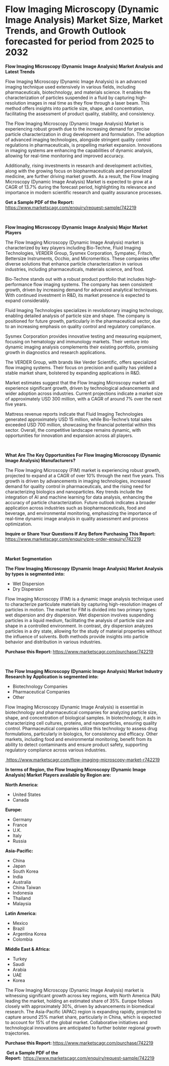 <p><h1>Flow Imaging Microscopy (Dynamic Image Analysis) Market Size, Market Trends, and Growth Outlook forecasted for period from 2025 to 2032</h1></p><p><strong>Flow Imaging Microscopy (Dynamic Image Analysis) Market Analysis and Latest Trends</strong></p>
<p><p>Flow Imaging Microscopy (Dynamic Image Analysis) is an advanced imaging technique used extensively in various fields, including pharmaceuticals, biotechnology, and materials science. It enables the characterization of particles suspended in a fluid by capturing high-resolution images in real time as they flow through a laser beam. This method offers insights into particle size, shape, and concentration, facilitating the assessment of product quality, stability, and consistency.</p><p>The Flow Imaging Microscopy (Dynamic Image Analysis) Market is experiencing robust growth due to the increasing demand for precise particle characterization in drug development and formulation. The adoption of advanced imaging technologies, alongside stringent quality control regulations in pharmaceuticals, is propelling market expansion. Innovations in imaging systems are enhancing the capabilities of dynamic analysis, allowing for real-time monitoring and improved accuracy.</p><p>Additionally, rising investments in research and development activities, along with the growing focus on biopharmaceuticals and personalized medicine, are further driving market growth. As a result, the Flow Imaging Microscopy (Dynamic Image Analysis) Market is expected to grow at a CAGR of 13.7% during the forecast period, highlighting its relevance and importance in modern scientific research and quality assurance processes.</p></p>
<p><strong>Get a Sample PDF of the Report:&nbsp;</strong> <a href="https://www.marketscagr.com/enquiry/request-sample/742219?utm_campaign=3562&utm_medium=2&utm_source=Github&utm_content=ia&utm_term=14042025&utm_id=flow-imaging-microscopy-dynamic-image-analysis">https://www.marketscagr.com/enquiry/request-sample/742219</a></p>
<p>&nbsp;</p>
<p><strong>Flow Imaging Microscopy (Dynamic Image Analysis) Major Market Players</strong></p>
<p><p>The Flow Imaging Microscopy (Dynamic Image Analysis) market is characterized by key players including Bio-Techne, Fluid Imaging Technologies, VERDER Group, Sysmex Corporation, Sympatec, Fritsch, Bettersize Instruments, Occhio, and Micromeritics. These companies offer diverse solutions that enhance particle characterization in various industries, including pharmaceuticals, materials science, and food.</p><p>Bio-Techne stands out with a robust product portfolio that includes high-performance flow imaging systems. The company has seen consistent growth, driven by increasing demand for advanced analytical techniques. With continued investment in R&D, its market presence is expected to expand considerably.</p><p>Fluid Imaging Technologies specializes in revolutionary imaging technology, enabling detailed analysis of particle size and shape. The company is positioned for future growth, particularly in the pharmaceutical sector, due to an increasing emphasis on quality control and regulatory compliance.</p><p>Sysmex Corporation provides innovative testing and measuring equipment, focusing on hematology and immunology markets. Their venture into dynamic imaging analysis complements their existing portfolio, promising growth in diagnostics and research applications.</p><p>The VERDER Group, with brands like Verder Scientific, offers specialized flow imaging systems. Their focus on precision and quality has yielded a stable market share, bolstered by expanding applications in R&D.</p><p>Market estimates suggest that the Flow Imaging Microscopy market will experience significant growth, driven by technological advancements and wider adoption across industries. Current projections indicate a market size of approximately USD 300 million, with a CAGR of around 7% over the next five years.</p><p>Mattress revenue reports indicate that Fluid Imaging Technologies generated approximately USD 15 million, while Bio-Techne’s total sales exceeded USD 700 million, showcasing the financial potential within this sector. Overall, the competitive landscape remains dynamic, with opportunities for innovation and expansion across all players.</p></p>
<p>&nbsp;</p>
<p><strong>What Are The Key Opportunities For Flow Imaging Microscopy (Dynamic Image Analysis) Manufacturers?</strong></p>
<p><p>The Flow Imaging Microscopy (FIM) market is experiencing robust growth, projected to expand at a CAGR of over 10% through the next five years. This growth is driven by advancements in imaging technologies, increased demand for quality control in pharmaceuticals, and the rising need for characterizing biologics and nanoparticles. Key trends include the integration of AI and machine learning for data analysis, enhancing the accuracy of particle characterization. Future outlook indicates a broader application across industries such as biopharmaceuticals, food and beverage, and environmental monitoring, emphasizing the importance of real-time dynamic image analysis in quality assessment and process optimization.</p></p>
<p><strong>Inquire or Share Your Questions If Any Before Purchasing This Report:</strong> <a href="https://www.marketscagr.com/enquiry/pre-order-enquiry/742219?utm_campaign=3562&utm_medium=2&utm_source=Github&utm_content=ia&utm_term=14042025&utm_id=flow-imaging-microscopy-dynamic-image-analysis">https://www.marketscagr.com/enquiry/pre-order-enquiry/742219</a></p>
<p>&nbsp;</p>
<p><strong>Market Segmentation</strong></p>
<p><strong>The Flow Imaging Microscopy (Dynamic Image Analysis) Market Analysis by types is segmented into:</strong></p>
<p><ul><li>Wet Dispersion</li><li>Dry Dispersion</li></ul></p>
<p><p>Flow Imaging Microscopy (FIM) is a dynamic image analysis technique used to characterize particulate materials by capturing high-resolution images of particles in motion. The market for FIM is divided into two primary types: wet dispersion and dry dispersion. Wet dispersion involves suspending particles in a liquid medium, facilitating the analysis of particle size and shape in a controlled environment. In contrast, dry dispersion analyzes particles in a dry state, allowing for the study of material properties without the influence of solvents. Both methods provide insights into particle behavior and distribution in various industries.</p></p>
<p><strong>Purchase this Report:&nbsp;</strong><a href="https://www.marketscagr.com/purchase/742219?utm_campaign=3562&utm_medium=2&utm_source=Github&utm_content=ia&utm_term=14042025&utm_id=flow-imaging-microscopy-dynamic-image-analysis">https://www.marketscagr.com/purchase/742219</a></p>
<p>&nbsp;</p>
<p><strong>The Flow Imaging Microscopy (Dynamic Image Analysis) Market Industry Research by Application is segmented into:</strong></p>
<p><ul><li>Biotechnology Companies</li><li>Pharmaceutical Companies</li><li>Other</li></ul></p>
<p><p>Flow Imaging Microscopy (Dynamic Image Analysis) is essential in biotechnology and pharmaceutical companies for analyzing particle size, shape, and concentration of biological samples. In biotechnology, it aids in characterizing cell cultures, proteins, and nanoparticles, ensuring quality control. Pharmaceutical companies utilize this technology to assess drug formulations, particularly in biologics, for consistency and efficacy. Other markets, including food and environmental monitoring, benefit from its ability to detect contaminants and ensure product safety, supporting regulatory compliance across various industries.</p></p>
<p><a href="https://www.marketscagr.com/flow-imaging-microscopy-market-r742219?utm_campaign=3562&utm_medium=2&utm_source=Github&utm_content=ia&utm_term=14042025&utm_id=flow-imaging-microscopy-dynamic-image-analysis">&nbsp;https://www.marketscagr.com/flow-imaging-microscopy-market-r742219</a></p>
<p><strong>In terms of Region, the Flow Imaging Microscopy (Dynamic Image Analysis) Market Players available by Region are:</strong></p>
<p>
    <p> <strong> North America: </strong>
        <ul>
            <li>United States</li>
            <li>Canada</li>
        </ul>
        </p> 
    <p> <strong> Europe: </strong>
        <ul>
            <li>Germany</li>
            <li>France</li>
            <li>U.K.</li>
            <li>Italy</li>
            <li>Russia</li>
        </ul>
        </p> 
    <p> <strong> Asia-Pacific: </strong>
        <ul>
            <li>China</li>
            <li>Japan</li>
            <li>South Korea</li>
            <li>India</li>
            <li>Australia</li>
            <li>China Taiwan</li>
            <li>Indonesia</li>
            <li>Thailand</li>
            <li>Malaysia</li>
        </ul>
        </p> 
    <p> <strong> Latin America: </strong>
        <ul>
            <li>Mexico</li>
            <li>Brazil</li>
            <li>Argentina Korea</li>
            <li>Colombia</li>
        </ul>
        </p> 
    <p> <strong> Middle East & Africa: </strong>
        <ul>
            <li>Turkey</li>
            <li>Saudi</li>
            <li>Arabia</li>
            <li>UAE</li>
            <li>Korea</li>
        </ul>
    </p>
    </p>
<p><p>The Flow Imaging Microscopy (Dynamic Image Analysis) market is witnessing significant growth across key regions, with North America (NA) leading the market, holding an estimated share of 35%. Europe follows closely with approximately 30%, driven by advancements in biomedical research. The Asia-Pacific (APAC) region is expanding rapidly, projected to capture around 25% market share, particularly in China, which is expected to account for 15% of the global market. Collaborative initiatives and technological innovations are anticipated to further bolster regional growth trajectories.</p></p>
<p><strong>Purchase this Report: </strong><a href="https://www.marketscagr.com/purchase/742219?utm_campaign=3562&utm_medium=2&utm_source=Github&utm_content=ia&utm_term=14042025&utm_id=flow-imaging-microscopy-dynamic-image-analysis">https://www.marketscagr.com/purchase/742219</a></p>
<p>&nbsp;<strong>Get a Sample PDF of the Report:&nbsp;&nbsp;</strong><a href="https://www.marketscagr.com/enquiry/request-sample/742219?utm_campaign=3562&utm_medium=2&utm_source=Github&utm_content=ia&utm_term=14042025&utm_id=flow-imaging-microscopy-dynamic-image-analysis">https://www.marketscagr.com/enquiry/request-sample/742219</a></p>
<p><strong></strong></p>
<p><p></p><p></p><p></p></p>